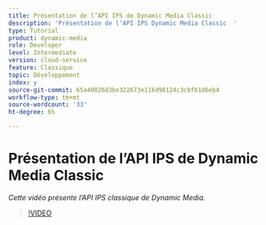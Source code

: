 ```yaml
---
title: Présentation de l’API IPS de Dynamic Media Classic
description: 'Présentation de l’API IPS Dynamic Media Classic  '
type: Tutorial
product: dynamic-media
role: Developer
level: Intermediate
version: cloud-service
feature: Classique
topic: Développement
index: y
source-git-commit: 65a40826d3be322673e116d98124c3cbfb1d6eb4
workflow-type: tm+mt
source-wordcount: '33'
ht-degree: 6%

---
```


# Présentation de l’API IPS de Dynamic Media Classic

*Cette vidéo présente l’API IPS classique de Dynamic Media.*

>[!VIDEO](https://video.tv.adobe.com/v/335453?quality=9&learn=on)
